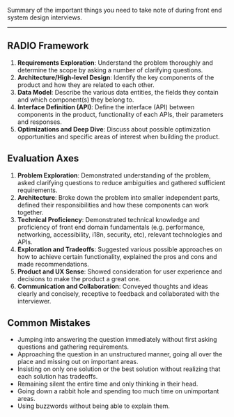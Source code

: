 Summary of the important things you need to take note of during front end system design interviews.

---

## RADIO Framework[​](https://www.greatfrontend.com/system-design/cheatsheet#radio-framework "Direct link to RADIO Framework")

1. **Requirements Exploration**: Understand the problem thoroughly and determine the scope by asking a number of clarifying questions.
2. **Architecture/High-level Design**: Identify the key components of the product and how they are related to each other.
3. **Data Model**: Describe the various data entities, the fields they contain and which component(s) they belong to.
4. **Interface Definition (API)**: Define the interface (API) between components in the product, functionality of each APIs, their parameters and responses.
5. **Optimizations and Deep Dive**: Discuss about possible optimization opportunities and specific areas of interest when building the product.

## Evaluation Axes[​](https://www.greatfrontend.com/system-design/cheatsheet#evaluation-axes "Direct link to Evaluation Axes")

1. **Problem Exploration**: Demonstrated understanding of the problem, asked clarifying questions to reduce ambiguities and gathered sufficient requirements.
2. **Architecture**: Broke down the problem into smaller independent parts, defined their responsibilities and how these components can work together.
3. **Technical Proficiency**: Demonstrated technical knowledge and proficiency of front end domain fundamentals (e.g. performance, networking, accessibility, i18n, security, etc), relevant technologies and APIs.
4. **Exploration and Tradeoffs**: Suggested various possible approaches on how to achieve certain functionality, explained the pros and cons and made recommendations.
5. **Product and UX Sense**: Showed consideration for user experience and decisions to make the product a great one.
6. **Communication and Collaboration**: Conveyed thoughts and ideas clearly and concisely, receptive to feedback and collaborated with the interviewer.

## Common Mistakes[​](https://www.greatfrontend.com/system-design/cheatsheet#common-mistakes "Direct link to Common Mistakes")

- Jumping into answering the question immediately without first asking questions and gathering requirements.
- Approaching the question in an unstructured manner, going all over the place and missing out on important areas.
- Insisting on only one solution or the best solution without realizing that each solution has tradeoffs.
- Remaining silent the entire time and only thinking in their head.
- Going down a rabbit hole and spending too much time on unimportant areas.
- Using buzzwords without being able to explain them.